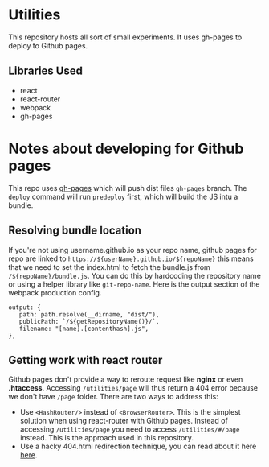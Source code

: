 # Utilities

This repository hosts all sort of small experiments. It uses gh-pages to deploy to Github pages.

## Libraries Used

- react
- react-router
- webpack
- gh-pages

# Notes about developing for Github pages

This repo uses [gh-pages](https://www.npmjs.com/package/gh-pages) which will push dist files `gh-pages` branch. The `deploy` command will run `predeploy` first,  which will build the JS intu a bundle. 

## Resolving bundle location

If you're not using username.github.io  as your repo name, github pages for repo are linked to `https://${userName}.github.io/${repoName}` this means that we need to set the index.html to fetch the bundle.js from `/${repoName}/bundle.js`. You can do this by hardcoding the repository name or using a helper library like `git-repo-name`. Here is the output section of the webpack production config.   

    output: {
       path: path.resolve(__dirname, "dist/"),
       publicPath: `/${getRepositoryName()}/`,
       filename: "[name].[contenthash].js",
    },

## Getting work with react router

Github pages don't provide a way to reroute request like **nginx** or even **.htaccess**. Accessing `/utilities/page` will thus return a 404 error because we don't have `/page` folder. There are two ways to address this: 

- Use `<HashRouter/>` instead of `<BrowserRouter>`. This is the simplest solution when using react-router with Github pages. Instead of accessing `/utilities/page` you need to access `/utilities/#/page` instead. This is the approach used in this repository.
- Use a hacky 404.html redirection technique, you can read about it here [here](https://github.com/rafgraph/spa-github-pages).

